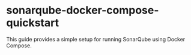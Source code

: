 # sonarqube-docker-compose-quickstart
This guide provides a simple setup for running SonarQube using Docker Compose.
